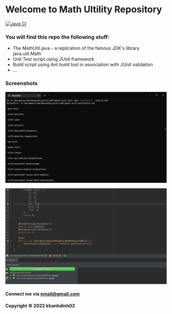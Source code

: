 # Welcome to Math Ultility Repository
[![Java CI](https://github.com/khanhdinh02/math-util-ant/actions/workflows/ci-with-ant.yml/badge.svg)](https://github.com/khanhdinh02/math-util-ant/actions/workflows/ci-with-ant.yml)

### You will find this repo the following stuff:

* The MathUtil.java - a replication of the famous JDK's library java.util.Math
* Unit Test script using JUnit framework
* Build script using Ant build tool in association with JUnit validation
* …

### Screenshots

![Build process with Ant](https://github.com/khanhdinh02/math-util-ant/blob/main/screenshots/build-process-with-ant.png)

![DDT source code with JUnit](https://github.com/khanhdinh02/math-util-ant/blob/main/screenshots/ddt-source-code-with-junit.png)

#### Connect me via email@gmail.com

#### Copyright &#169; 2022 khanhdinh02
